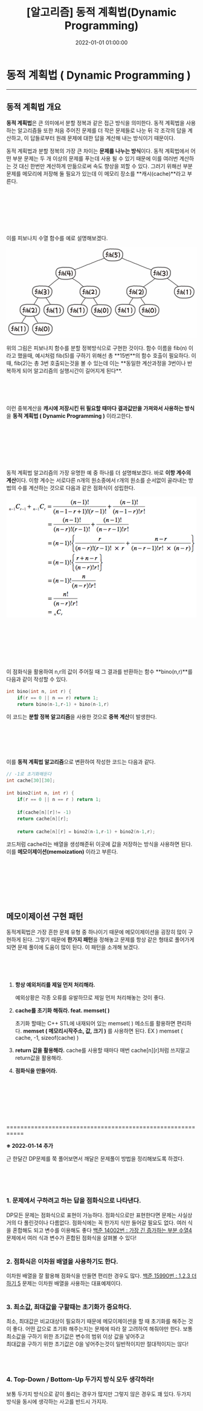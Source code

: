 ﻿---
title: "[알고리즘] 동적 계획법(Dynamic Programming) "
date: 2022-01-01 01:00:00
categories:
- Algorithm
tags:
- 알고리즘
- 다이나믹 프로그래밍
---

# 동적 계획법 ( Dynamic Programming )
<hr>

## 동적 계획법 개요
**동적 계획법**은 큰 의미에서 분할 정복과 같은 접근 방식을 의미한다. 동적 계획법을 사용하는 알고리즘들 또한 처음 주어진 문제를 더 작은 문제들로 나눈 뒤 각 조각의 답을 계산하고, 이 답들로부터 원래 문제에 대한 답을 계산해 내는 방식이기 때문이다.

동적 계획법과 분할 정복의 가장 큰 차이는 **문제를 나누는 방식**이다. 동적 계획법에서 어떤 부분 문제는 두 개 이상의 문제를 푸는데 사용 될 수 있기 때문에 이를 여러번 계산하는 것 대신 한번만 계산하게 만듦으로써 속도 향상을 꾀할 수 있다. 그러기 위해선 부분 문제를 메모리에 저장해 둘 필요가 있는데 이 메모리 장소를 **캐시(cache)**라고 부른다.

<br><br><br><br><br><br>

이를 피보나치 수열 함수를 예로 설명해보겠다.
<p align="center">
<img src="https://github.com/idkim97/idkim97.github.io/blob/master/img/Fibo.png?raw=true">
</p>
위의 그림은 피보나치 함수를 분할 정복방식으로 구현한 것이다. 함수 이름을 fib(n) 이라고 했을때, 예시처럼 fib(5)를 구하기 위해선 총 **15번**의 함수 호출이 필요하다. 이때, fib(2)는 총 3번 호출되는것을 볼 수 있는데 이는 **동일한 계산과정을 3번이나 반복하게 되어 알고리즘의 실행시간이 길어지게 된다**.

<br><br><br>

이런 중복계산을 **캐시에 저장시킨 뒤 필요할 때마다 결과값만을 가져와서 사용하는 방식**을 **동적 계획법 ( Dynamic Programming )** 이라고한다.

<br><br><br><br><br><br>

동적 계획법 알고리즘의 가장 유명한 예 중 하나를 더 설명해보겠다. 바로 **이항 계수의 계산**이다. 이항 계수는 서로다른 n개의 원소중에서 r개의 원소를 순서없이 골라내는 방법의 수를 계산하는 것으로 다음과 같은 점화식이 성립한다.
<p align="center">
<img src="https://github.com/idkim97/idkim97.github.io/blob/master/img/ncr.png?raw=true">
</p>

<br><br><br><br><br><br>

이 점화식을 활용하여 n,r의 값이 주어질 때 그 결과를 반환하는 함수 **bino(n,r)**를 다음과 같이 작성할 수 있다.

```c++
int bino(int n, int r) {
	if(r == 0 || n == r) return 1;
	return bino(n-1,r-1) + bino(n-1,r)
```
이 코드는 **분할 정복 알고리즘**을 사용한 것으로 **중복 계산**이 발생한다.
<br><br><br><br><br><br>


이를 **동적 계획법 알고리즘**으로 변환하여 작성한 코드는 다음과 같다.
```c++
// -1로 초기화해둔다
int cache[30][30];

int bino2(int n, int r) {
	if(r == 0 || n == r ) return 1;
	
	if(cache[n][r]!= -1) 
	return cache[n][r];

	return cache[n][r] = bino2(n-1,r-1) + bino2(n-1,r);
```
코드처럼 cache라는 배열을 생성해준뒤 이곳에 값을 저장하는 방식을 사용하면 된다. 이를 **메모이제이션(memoization)** 이라고 부른다.


<br><br><br><br><br><br>

## 메모이제이션 구현 패턴

동적계획법은 가장 흔한 문제 유형 중 하나이기 때문에 메모이제이션을 굉장히 많이 구현하게 된다. 그렇기 때문에 **한가지 패턴**을 정해놓고 문제를 항상 같은 형태로 풀어가게 되면 문제 풀이에 도움이 많이 된다. 이 패턴을 소개해 보겠다.

<br><br><br>

1. **항상 예외처리를 제일 먼저 처리해라.**

	예외상황은 각종 오류를 유발하므로 제일 먼저 처리해놓는 것이 좋다.
	
2. **cache를 초기화 해줘라. feat. memset( )**

	초기화 할때는 C++ STL에 내재되어 있는 memset( ) 메소드를 활용하면 편리하다. **memset ( 메모리시작주소, 값, 크기 )** 를 사용하면 된다.
	EX ) memset ( cache, -1, sizeof(cache) ) 
	 
3. **return 값을 활용해라.**
	cache를 사용할 때마다 매번 cache[n][r]처럼 쓰지말고 return값을 활용해라.

4. **점화식을 만들어라.**
	
<br><br><br><br><br><br>


===========================================================

**※ 2022-01-14 추가**

근 한달간 DP문제를 쭉 풀어보면서 깨달은 문제풀이 방법을 정리해보도록 하겠다.

<br><br><br>

### 1. 문제에서 구하려고 하는 답을 점화식으로 나타낸다.
DP모든 문제는 점화식으로 표현이 가능하다. 
점화식으로만 표현한다면 문제는 사실상 거의 다 풀린것이나 다름없다.
점화식에는 꼭 한가지 식만 들어갈 필요도 없다. 
여러 식을 혼합해도 되고 변수를 이용해도 좋다
[백준 14002번 : 가장 긴 증가하는 부분 수열4](https://idkim97.github.io/%EB%B0%B1%EC%A4%80/%EB%B0%B1%EC%A4%8014002%EB%B2%88/) 문제에서 여러 식과 변수가 혼합된 점화식을 살펴볼 수 있다!
<br><br>

### 2. 점화식은 이차원 배열을 사용하기도 한다.
이차원 배열을 잘 활용해 점화식을 만들면 편리한 경우도 많다.
[백준 15990번 : 1,2,3 더하기 5](https://idkim97.github.io/%EB%B0%B1%EC%A4%80/%EB%B0%B1%EC%A4%8015990%EB%B2%88/) 문제는 이차원 배열을 사용하는 대표예제이다.
<br><br>

### 3. 최소값, 최대값을 구할때는 초기화가 중요하다.
최소, 최대값은 비교대상이 필요하기 때문에 메모이제이션을 할 때 초기화를 해주는 것이 좋다.
어떤 값으로 초기화 해주는지는 문제에 따라 잘 고려하여 해줘야만 한다. 
보통 최소값을 구하기 위한 초기값은 변수의 범위 이상 값을 넣어주고  
최대값을 구하기 위한 초기값은 0을 넣어주는것이 일반적이지만 절대적이지는 않다!

<br><br>

### 4. Top-Down / Bottom-Up 두가지 방식 모두 생각하라!
보통 두가지 방식으로 같이 풀리는 경우가 많지만 그렇지 않은 경우도 꽤 있다.
두가지 방식을 동시에 생각하는 사고를 반드시 가지자.


